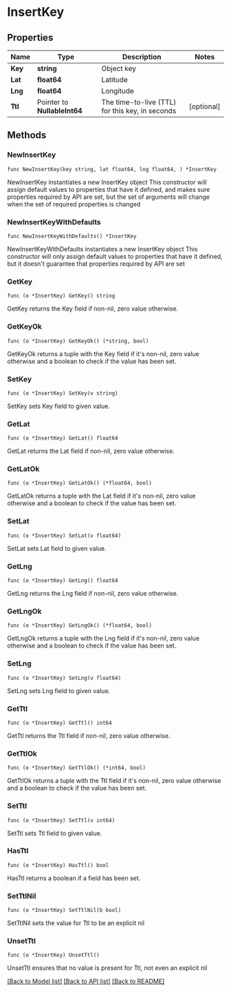 # InsertKey

## Properties

Name | Type | Description | Notes
------------ | ------------- | ------------- | -------------
**Key** | **string** | Object key | 
**Lat** | **float64** | Latitude | 
**Lng** | **float64** | Longitude | 
**Ttl** | Pointer to **NullableInt64** | The time-to-live (TTL) for this key, in seconds | [optional] 

## Methods

### NewInsertKey

`func NewInsertKey(key string, lat float64, lng float64, ) *InsertKey`

NewInsertKey instantiates a new InsertKey object
This constructor will assign default values to properties that have it defined,
and makes sure properties required by API are set, but the set of arguments
will change when the set of required properties is changed

### NewInsertKeyWithDefaults

`func NewInsertKeyWithDefaults() *InsertKey`

NewInsertKeyWithDefaults instantiates a new InsertKey object
This constructor will only assign default values to properties that have it defined,
but it doesn't guarantee that properties required by API are set

### GetKey

`func (o *InsertKey) GetKey() string`

GetKey returns the Key field if non-nil, zero value otherwise.

### GetKeyOk

`func (o *InsertKey) GetKeyOk() (*string, bool)`

GetKeyOk returns a tuple with the Key field if it's non-nil, zero value otherwise
and a boolean to check if the value has been set.

### SetKey

`func (o *InsertKey) SetKey(v string)`

SetKey sets Key field to given value.


### GetLat

`func (o *InsertKey) GetLat() float64`

GetLat returns the Lat field if non-nil, zero value otherwise.

### GetLatOk

`func (o *InsertKey) GetLatOk() (*float64, bool)`

GetLatOk returns a tuple with the Lat field if it's non-nil, zero value otherwise
and a boolean to check if the value has been set.

### SetLat

`func (o *InsertKey) SetLat(v float64)`

SetLat sets Lat field to given value.


### GetLng

`func (o *InsertKey) GetLng() float64`

GetLng returns the Lng field if non-nil, zero value otherwise.

### GetLngOk

`func (o *InsertKey) GetLngOk() (*float64, bool)`

GetLngOk returns a tuple with the Lng field if it's non-nil, zero value otherwise
and a boolean to check if the value has been set.

### SetLng

`func (o *InsertKey) SetLng(v float64)`

SetLng sets Lng field to given value.


### GetTtl

`func (o *InsertKey) GetTtl() int64`

GetTtl returns the Ttl field if non-nil, zero value otherwise.

### GetTtlOk

`func (o *InsertKey) GetTtlOk() (*int64, bool)`

GetTtlOk returns a tuple with the Ttl field if it's non-nil, zero value otherwise
and a boolean to check if the value has been set.

### SetTtl

`func (o *InsertKey) SetTtl(v int64)`

SetTtl sets Ttl field to given value.

### HasTtl

`func (o *InsertKey) HasTtl() bool`

HasTtl returns a boolean if a field has been set.

### SetTtlNil

`func (o *InsertKey) SetTtlNil(b bool)`

 SetTtlNil sets the value for Ttl to be an explicit nil

### UnsetTtl
`func (o *InsertKey) UnsetTtl()`

UnsetTtl ensures that no value is present for Ttl, not even an explicit nil

[[Back to Model list]](../README.md#documentation-for-models) [[Back to API list]](../README.md#documentation-for-api-endpoints) [[Back to README]](../README.md)


